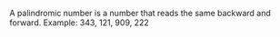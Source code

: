 A palindromic number is a number that reads the same backward and forward.
Example: 343, 121, 909, 222
